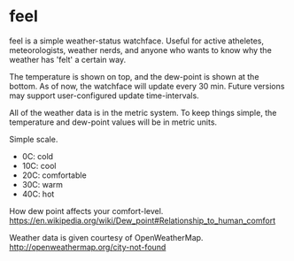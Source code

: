 # feel

feel is a simple weather-status watchface. Useful for active atheletes, meteorologists, weather nerds, and anyone who wants to know why the weather has 'felt' a certain way.

The temperature is shown on top, and the dew-point is shown at the bottom. As of now, the watchface will update every 30 min. Future versions may support user-configured update time-intervals.

All of the weather data is in the metric system. To keep things simple, the temperature and dew-point values will be in metric units.

Simple scale.

- 0C: cold
- 10C: cool
- 20C: comfortable
- 30C: warm
- 40C: hot

How dew point affects your comfort-level.
https://en.wikipedia.org/wiki/Dew_point#Relationship_to_human_comfort

Weather data is given courtesy of OpenWeatherMap.
http://openweathermap.org/city-not-found
